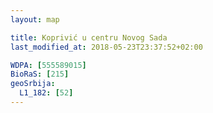 ```yaml
---
layout: map

title: Koprivić u centru Novog Sada
last_modified_at: 2018-05-23T23:37:52+02:00

WDPA: [555589015]
BioRaS: [215]
geoSrbija:
  L1_182: [52]
---
```

